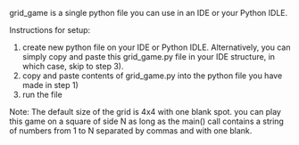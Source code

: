 grid_game is a single python file you can use in an IDE or your Python IDLE.

Instructions for setup:

1) create new python file on your IDE or Python IDLE. Alternatively, you can simply copy and paste this grid_game.py file in your IDE structure, in which case, skip to step 3).
2) copy and paste contents of grid_game.py into the python file you have made in step 1)
3) run the file

Note: The default size of the grid is 4x4 with one blank spot. you can play this game on a square of side N as long as the main() call contains a string of numbers from 1 to N separated by commas and with one blank.

